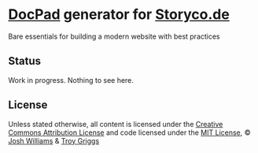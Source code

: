# [DocPad](https://github.com/bevry/docpad) generator for [Storyco.de](http://storyco.de)
Bare essentials for building a modern website with best practices

## Status
Work in progress. Nothing to see here.

## License

Unless stated otherwise, all content is licensed under the [Creative Commons Attribution License](http://creativecommons.org/licenses/by/3.0/) and code licensed under the [MIT License](http://creativecommons.org/licenses/MIT/), © [Josh Williams](http://joshwilliams.com) & [Troy Griggs](https://github.com/troyericg)